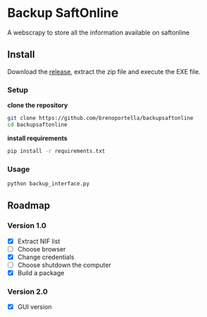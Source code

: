 # Backup SaftOnline
A webscrapy to store all the information available on saftonline


## Install
Download the [release](https://github.com/brenoportella/backupsaftonline/releases/tag/RELEASE), extract the zip file and execute the EXE file.



### Setup
**clone the repository**
```bash
git clone https://github.com/brenoportella/backupsaftonline
cd backupsaftonline
```

**install requirements**
```bash
pip install -r requirements.txt
```

### Usage
```bash
python backup_interface.py
```

## Roadmap
### Version 1.0
- [X] Extract NIF list
- [ ] Choose browser
- [X] Change credentials
- [ ] Choose shutdown the computer
- [X] Build a package

### Version 2.0
- [X] GUI version
